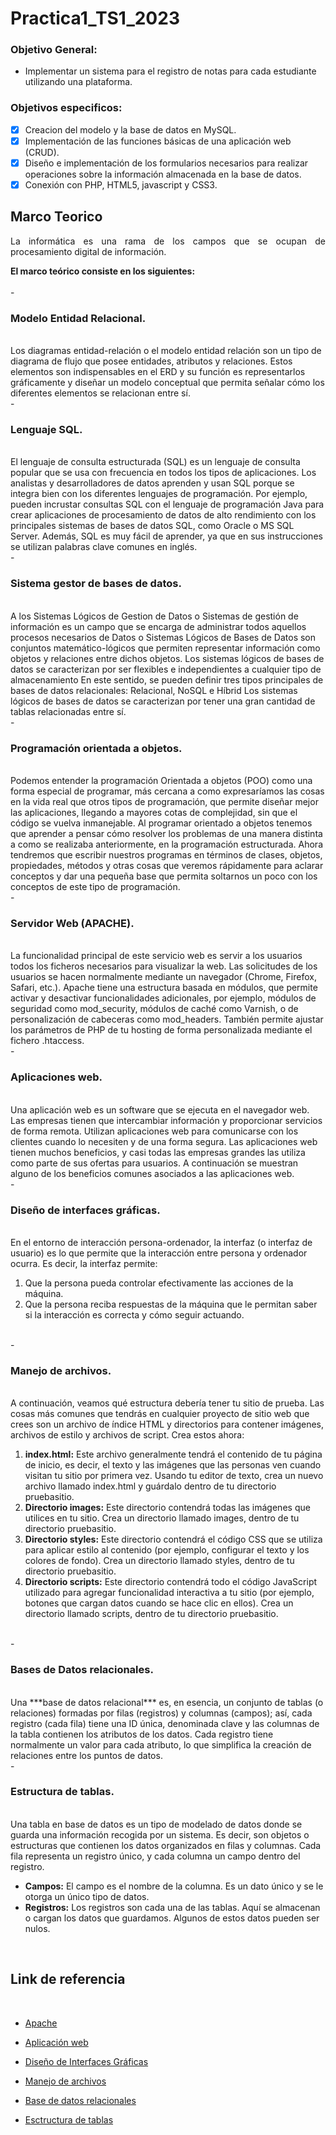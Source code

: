 # Practica1_TS1_2023

<h3>Objetivo General:</h3>

- Implementar un sistema para el registro de notas para cada estudiante utilizando una plataforma.

<h3>Objetivos especificos:</h3>

- [x] Creacion del modelo y la base de datos en MySQL.
- [x] Implementación de las funciones básicas de una aplicación web (CRUD).
- [x] Diseño e implementación de los formularios necesarios para realizar operaciones sobre la información almacenada en la base de datos.
- [x] Conexión con PHP, HTML5, javascript y CSS3.

<h2>Marco Teorico</h2>
<p align="justify">La informática es una rama de los campos que se ocupan de procesamiento digital de información.
<p align="justify">
<b> El marco teórico consiste en los siguientes: </b>
</br>
</br>
- <h3>Modelo Entidad Relacional.</h3>
</br>
Los diagramas entidad-relación o el modelo entidad relación son un tipo de diagrama de flujo que posee entidades, atributos y relaciones. Estos elementos son indispensables en el ERD y su función es representarlos gráficamente y diseñar un modelo conceptual que permita señalar cómo los diferentes elementos se relacionan entre sí.
</br>
- <h3> Lenguaje SQL. </h3>
</br>
El lenguaje de consulta estructurada (SQL) es un lenguaje de consulta popular que se usa con frecuencia en todos los tipos de aplicaciones. Los analistas y desarrolladores de datos aprenden y usan SQL porque se integra bien con los diferentes lenguajes de programación. Por ejemplo, pueden incrustar consultas SQL con el lenguaje de programación Java para crear aplicaciones de procesamiento de datos de alto rendimiento con los principales sistemas de bases de datos SQL, como Oracle o MS SQL Server. Además, SQL es muy fácil de aprender, ya que en sus instrucciones se utilizan palabras clave comunes en inglés.
</br>
- <h3>Sistema gestor de bases de datos. </h3>
</br>
A los Sistemas Lógicos de Gestion de Datos o Sistemas de gestión de información es un campo que se encarga de administrar todos aquellos procesos necesarios
de Datos o Sistemas Lógicos de Bases de Datos son conjuntos matemático-lógicos que
permiten representar información como objetos y relaciones entre dichos objetos.
Los sistemas lógicos de bases de datos se caracterizan por ser flexibles e independientes a cualquier tipo de almacenamiento
En este sentido, se pueden definir tres tipos principales de bases de datos relacionales: Relacional, NoSQL e Híbrid
Los sistemas lógicos de bases de datos se caracterizan por tener una gran cantidad de tablas relacionadas entre sí.
</br>
- <h3> Programación orientada a objetos. </h3>
</br>
Podemos entender la programación Orientada a objetos (POO) como una forma especial de programar, más cercana a como expresaríamos las cosas en la vida real que otros tipos de programación, que permite diseñar mejor las aplicaciones, llegando a mayores cotas de complejidad, sin que el código se vuelva inmanejable.
Al programar orientado a objetos tenemos que aprender a pensar cómo resolver los problemas de una manera distinta a como se realizaba anteriormente, en la programación estructurada. Ahora tendremos que escribir nuestros programas en términos de clases, objetos, propiedades, métodos y otras cosas que veremos rápidamente para aclarar conceptos y dar una pequeña base que permita soltarnos un poco con los conceptos de este tipo de programación.
</br>
- <h3> Servidor Web (APACHE). </h3>
</br>
La funcionalidad principal de este servicio web es servir a los usuarios todos los ficheros necesarios para visualizar la web. Las solicitudes de los usuarios se hacen normalmente mediante un navegador (Chrome, Firefox, Safari, etc.).
Apache tiene una estructura basada en módulos, que permite activar y desactivar funcionalidades adicionales, por ejemplo, módulos de seguridad como mod_security, módulos de caché como Varnish, o de personalización de cabeceras como mod_headers. También permite ajustar los parámetros de PHP de tu hosting de forma personalizada mediante el fichero .htaccess.
</br>
- <h3> Aplicaciones web. </h3>
</br>
Una aplicación web es un software que se ejecuta en el navegador web. Las empresas tienen que intercambiar información y proporcionar servicios de forma remota. Utilizan aplicaciones web para comunicarse con los clientes cuando lo necesiten y de una forma segura.
Las aplicaciones web tienen muchos beneficios, y casi todas las empresas grandes las utiliza como parte de sus ofertas para usuarios. A continuación se muestran alguno de los beneficios comunes asociados a las aplicaciones web.
</br>
- <h3> Diseño de interfaces gráficas. </h3>
</br>
En el entorno de interacción persona-ordenador, la interfaz (o interfaz de usuario) es lo que permite que la interacción entre persona y ordenador ocurra. Es decir, la interfaz permite:

1. Que la persona pueda controlar efectivamente las acciones de la máquina.
1. Que la persona reciba respuestas de la máquina que le permitan saber si la interacción es correcta y cómo seguir actuando.
</br>
- <h3> Manejo de archivos. </h3>
</br>
A continuación, veamos qué estructura debería tener tu sitio de prueba. Las cosas más comunes que tendrás en cualquier proyecto de sitio web que crees son un archivo de índice HTML y directorios para contener imágenes, archivos de estilo y archivos de script. Crea estos ahora:

1. **index.html:** Este archivo generalmente tendrá el contenido de tu página de inicio, es decir, el texto y las imágenes que las personas ven cuando visitan tu sitio por primera vez. Usando tu editor de texto, crea un nuevo archivo llamado index.html y guárdalo dentro de tu directorio pruebasitio.
1. **Directorio images:** Este directorio contendrá todas las imágenes que utilices en tu sitio. Crea un directorio llamado images, dentro de tu directorio pruebasitio.
1. **Directorio styles:** Este directorio contendrá el código CSS que se utiliza para aplicar estilo al contenido (por ejemplo, configurar el texto y los colores de fondo). Crea un directorio llamado styles, dentro de tu directorio pruebasitio.
1. **Directorio scripts:** Este directorio contendrá todo el código JavaScript utilizado para agregar funcionalidad interactiva a tu sitio (por ejemplo, botones que cargan datos cuando se hace clic en ellos). Crea un directorio llamado scripts, dentro de tu directorio pruebasitio.
</br>
- <h3> Bases de Datos relacionales. </h3>
</br>
Una ***base de datos relacional*** es, en esencia, un conjunto de tablas (o relaciones) formadas por filas (registros) y columnas (campos); así, cada registro (cada fila) tiene una ID única, denominada clave y las columnas de la tabla contienen los atributos de los datos. Cada registro tiene normalmente un valor para cada atributo, lo que simplifica la creación de relaciones entre los puntos de datos.
</br>
-<h3> Estructura de tablas. </h3>
</br>
Una tabla en base de datos es un tipo de modelado de datos donde se guarda una información recogida por un sistema. Es decir, son objetos o estructuras que contienen los datos organizados en filas y columnas. Cada fila representa un registro único, y cada columna un campo dentro del registro. 

+ **Campos:** El campo es el nombre de la columna. Es un dato único y se le otorga un único tipo de datos.
+ **Registros:** Los registros son cada una de las tablas. Aquí se almacenan o cargan los datos que guardamos. Algunos de estos datos pueden ser nulos.
</br>
<h2>Link de referencia</h2>
</br>

+ [Apache](https://axarnet.es/blog/que-es-apache)

+ [Aplicación web](https://aws.amazon.com/es/what-is/web-application/)

+ [Diseño de Interfaces Gráficas](https://www.youtube.com/watch?v=94bZ_)

+ [Manejo de archivos](https://developer.mozilla.org/es/docs/Learn/Getting_started_with_the_web/Dealing_with_files)

+ [Base de datos relacionales](https://ayudaleyprotecciondatos.es/bases-de-datos/relacional/)

+ [Esctructura de tablas]()
